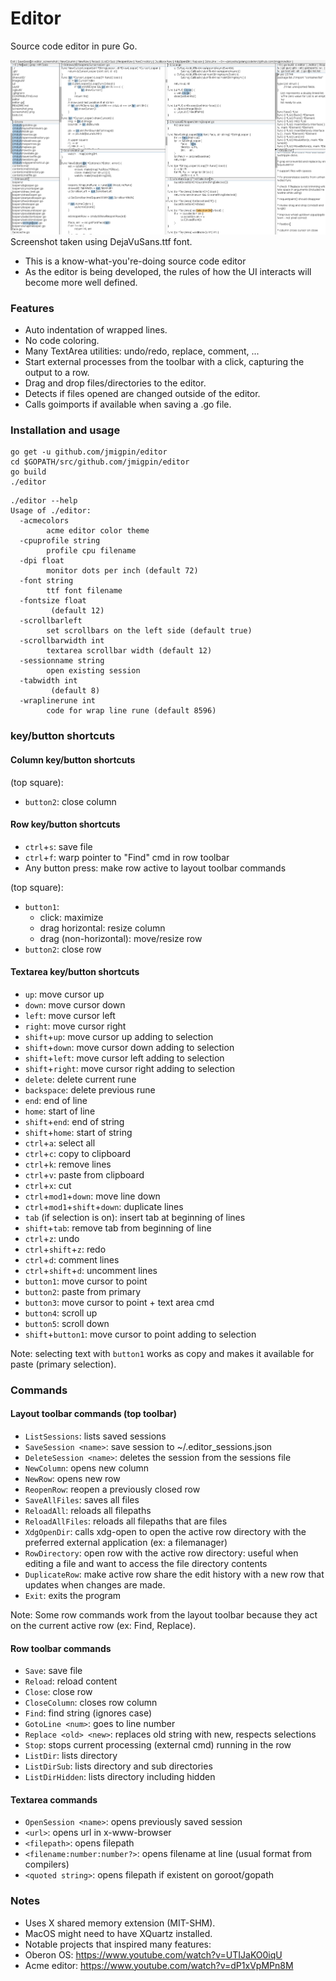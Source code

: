 # Editor

Source code editor in pure Go.

![screenshot](./screenshot2.png)
Screenshot taken using DejaVuSans.ttf font.

- This is a know-what-you're-doing source code editor
- As the editor is being developed, the rules of how the UI interacts will become more well defined.

### Features

- Auto indentation of wrapped lines.
- No code coloring.
- Many TextArea utilities: undo/redo, replace, comment, ...
- Start external processes from the toolbar with a click, capturing the output to a row. 
- Drag and drop files/directories to the editor.
- Detects if files opened are changed outside of the editor.
- Calls goimports if available when saving a .go file.

### Installation and usage

```
go get -u github.com/jmigpin/editor
cd $GOPATH/src/github.com/jmigpin/editor
go build 
./editor
```

```
./editor --help
Usage of ./editor:
  -acmecolors
    	acme editor color theme
  -cpuprofile string
    	profile cpu filename
  -dpi float
    	monitor dots per inch (default 72)
  -font string
    	ttf font filename
  -fontsize float
    	 (default 12)
  -scrollbarleft
    	set scrollbars on the left side (default true)
  -scrollbarwidth int
    	textarea scrollbar width (default 12)
  -sessionname string
    	open existing session
  -tabwidth int
    	 (default 8)
  -wraplinerune int
    	code for wrap line rune (default 8596)
```

### key/button shortcuts

#### Column key/button shortcuts

(top square):

- `button2`: close column

#### Row key/button shortcuts

- `ctrl`+`s`: save file
- `ctrl`+`f`: warp pointer to "Find" cmd in row toolbar
- Any button press: make row active to layout toolbar commands


(top square):

- `button1`:
  - click: maximize
  - drag horizontal: resize column
  - drag (non-horizontal): move/resize row
- `button2`: close row

#### Textarea key/button shortcuts

- `up`: move cursor up
- `down`: move cursor down
- `left`: move cursor left
- `right`: move cursor right
- `shift`+`up`: move cursor up adding to selection
- `shift`+`down`: move cursor down adding to selection
- `shift`+`left`: move cursor left adding to selection
- `shift`+`right`: move cursor right adding to selection
- `delete`: delete current rune
- `backspace`: delete previous rune
- `end`: end of line
- `home`: start of line
- `shift`+`end`: end of string
- `shift`+`home`: start of string
- `ctrl`+`a`: select all
- `ctrl`+`c`: copy to clipboard
- `ctrl`+`k`: remove lines
- `ctrl`+`v`: paste from clipboard
- `ctrl`+`x`: cut
- `ctrl`+`mod1`+`down`: move line down
- `ctrl`+`mod1`+`shift`+`down`: duplicate lines
- `tab` (if selection is on): insert tab at beginning of lines
- `shift`+`tab`: remove tab from beginning of line
- `ctrl`+`z`: undo
- `ctrl`+`shift`+`z`: redo
- `ctrl`+`d`: comment lines
- `ctrl`+`shift`+`d`: uncomment lines
- `button1`: move cursor to point
- `button2`: paste from primary
- `button3`: move cursor to point + text area cmd
- `button4`: scroll up
- `button5`: scroll down
- `shift`+`button1`: move cursor to point adding to selection

Note: selecting text with `button1` works as copy and makes it available for paste (primary selection).

### Commands

#### Layout toolbar commands (top toolbar)

- `ListSessions`: lists saved sessions
- `SaveSession <name>`: save session to ~/.editor_sessions.json
- `DeleteSession <name>`: deletes the session from the sessions file
- `NewColumn`: opens new column
- `NewRow`: opens new row
- `ReopenRow`: reopen a previously closed row
- `SaveAllFiles`: saves all files
- `ReloadAll`: reloads all filepaths
- `ReloadAllFiles`: reloads all filepaths that are files
- `XdgOpenDir`: calls xdg-open to open the active row directory with the preferred external application (ex: a filemanager)
- `RowDirectory`: open row with the active row directory: useful when editing a file and want to access the file directory contents
- `DuplicateRow`: make active row share the edit history with a new row that updates when changes are made.
- `Exit`: exits the program

Note: Some row commands work from the layout toolbar because they act on the current active row (ex: Find, Replace).

#### Row toolbar commands

- `Save`: save file
- `Reload`: reload content
- `Close`: close row
- `CloseColumn`: closes row column
- `Find`: find string (ignores case)
- `GotoLine <num>`: goes to line number
- `Replace <old> <new>`: replaces old string with new, respects selections
- `Stop`: stops current processing (external cmd) running in the row
- `ListDir`: lists directory
- `ListDirSub`: lists directory and sub directories
- `ListDirHidden`: lists directory including hidden

#### Textarea commands

- `OpenSession <name>`: opens previously saved session
- `<url>`: opens url in x-www-browser
- `<filepath>`: opens filepath
- `<filename:number:number?>`: opens filename at line (usual format from compilers)
- `<quoted string>`: opens filepath if existent on goroot/gopath

### Notes

- Uses X shared memory extension (MIT-SHM). 
- MacOS might need to have XQuartz installed.
- Notable projects that inspired many features:
- Oberon OS: https://www.youtube.com/watch?v=UTIJaKO0iqU 
- Acme editor: https://www.youtube.com/watch?v=dP1xVpMPn8M 

